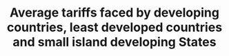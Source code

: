 ---
comments_and_limitations: Under review. Proposed removal of reference to SIDS in indicator
  text given it is not referenced in the associated target.
data_non_statistical: true
goal_meta_link: http://unstats.un.org/sdgs/files/metadata-compilation/Metadata-Goal-17.pdf
graph: null
graph_title: Average tariffs faced by developing countries, least developed countries
  and small island developing States
graph_type: null
has_metadata: true
indicator: 17.12.1
indicator_definition: Similar calculations were already used for the calculation of
  MDG 8.7 (Average tariffs imposed by developed countries on agricultural products
  and textiles and clothing from developing countries). For reference purposes see
  the Millennium Development Goals Report 2015 available at http://www.un.org/millenniumgoals/2015_MDG_Report/pdf/MDG%202015%20rev%20(July%201).pdf
  (p. 64)
indicator_name: Average tariffs faced by developing countries, least developed countries
  and small island developing States
indicator_sort_order: 17-12-01
indicator_variable: null
layout: indicator
permalink: /17-12-1/
published: true
rationale_interpretation: The reduction of average tariff on key sector as agriculture
  can represent a proxy of the level of commitment of developed country to improve
  market access conditions. As it was done for MDG 8.7, the term "key sector" has
  to be interpreted as those sectors of particular interest for LDCs and developing
  countries exports. The list of key sectors used by the MDG indicator 8.7 (i.e. agriculture,
  textile and clothing) might have to be reviewed.
reporting_status: notstarted
sdg_goal: 17
source_active_1: true
source_notes_1: null
source_title_1: null
target: Realize timely implementation of duty-free and quota-free market access on
  a lasting basis for all least developed countries, consistent with World Trade Organization
  decisions, including by ensuring that preferential rules of origin applicable to
  imports from least developed countries are transparent and simple, and contribute
  to facilitating market access.
target_id: '17.12'
title: Average tariffs faced by developing countries, least developed countries and
  small island developing States
un_custodial_agency: WTO, ITC, UNCTAD
un_designated_tier: '1'
variable_description: null
variable_notes: null
---